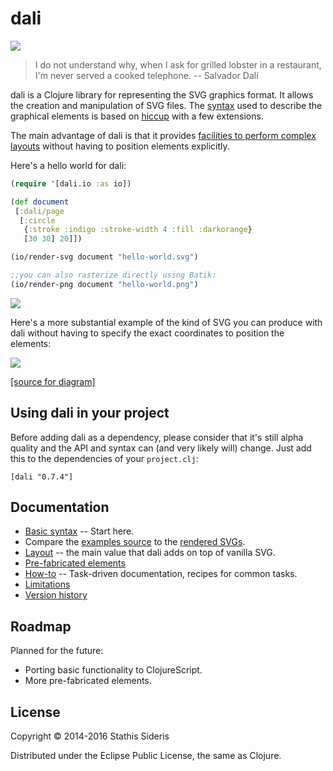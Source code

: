 # dali

![](https://circleci.com/gh/stathissideris/dali.svg?&style=shield&circle-token=6b583590fdcd5458f739f8edb930ed39eb7aaf36)

> I do not understand why, when I ask for grilled lobster in a restaurant, I'm never served a cooked telephone.
> -- Salvador Dalí

dali is a Clojure library for representing the SVG graphics format. It
allows the creation and manipulation of SVG files. The
[syntax](doc/syntax.md) used to describe the graphical elements is
based on [hiccup](https://github.com/weavejester/hiccup) with a few
extensions.

The main advantage of dali is that it provides
[facilities to perform complex layouts](doc/layout.md) without having
to position elements explicitly.

Here's a hello world for dali:

```clojure
(require '[dali.io :as io])

(def document
 [:dali/page
  [:circle
   {:stroke :indigo :stroke-width 4 :fill :darkorange}
   [30 30] 20]])

(io/render-svg document "hello-world.svg")

;;you can also rasterize directly using Batik:
(io/render-png document "hello-world.png")
```
![](https://cdn.rawgit.com/stathissideris/dali/master/examples/output/hello-world.svg)

Here's a more substantial example of the kind of SVG you can produce
with dali without having to specify the exact coordinates to position
the elements:

![](https://cdn.rawgit.com/stathissideris/dali/master/examples/output/architecture.svg)

[[source for diagram]](examples/src/dali/examples/architecture.clj)

## Using dali in your project

Before adding dali as a dependency, please consider that it's still
alpha quality and the API and syntax can (and very likely will)
change. Just add this to the dependencies of your `project.clj`:

```
[dali "0.7.4"]
```

## Documentation

* [Basic syntax](doc/syntax.md) -- Start here.
* Compare the
  [examples source](https://github.com/stathissideris/dali/blob/master/examples/src/dali/examples.clj)
  to the
  [rendered SVGs](https://github.com/stathissideris/dali/tree/master/examples/output).
* [Layout](doc/layout.md) -- the main value that dali adds on top of vanilla SVG.
* [Pre-fabricated elements](doc/prefab.md)
* [How-to](doc/howto.md) --
  Task-driven documentation, recipes for common tasks.
* [Limitations](doc/limitations.md)
* [Version history](doc/history.md)

## Roadmap

Planned for the future:

* Porting basic functionality to ClojureScript.
* More pre-fabricated elements.

## License

Copyright © 2014-2016 Stathis Sideris

Distributed under the Eclipse Public License, the same as Clojure.
